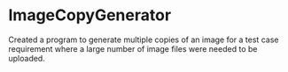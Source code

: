 # ImageCopyGenerator

Created a program to generate multiple copies of an image for a test case requirement where a large number of image files were needed to be uploaded.
